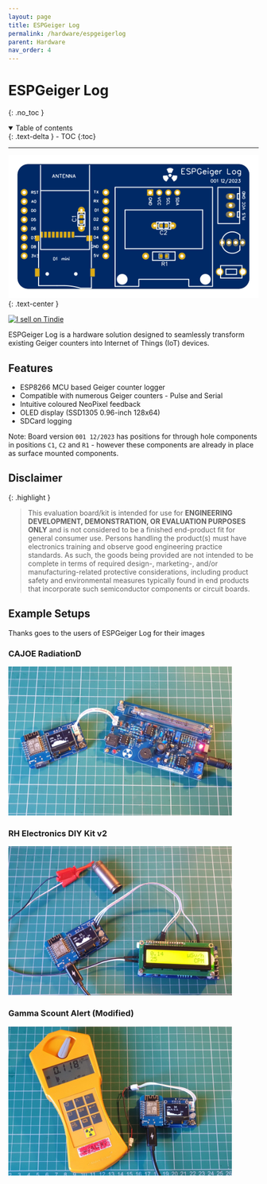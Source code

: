 ```yaml
---
layout: page
title: ESPGeiger Log
permalink: /hardware/espgeigerlog
parent: Hardware
nav_order: 4
---
```

<style>
#espghwimg {
  width: 100%;
  max-height: 300px;
}
.espghwimg {
  max-height: 300px;
}
</style>

# ESPGeiger Log
{: .no_toc }

<details open markdown="block">
  <summary>
    Table of contents
  </summary>
  {: .text-delta }
- TOC
{:toc}
</details>

---

<img id="espghwimg" src="../img/ESPGeiger-Log-v1.svg" alt="ESPGeiger Log board">
{: .text-center }

<a href="https://www.tindie.com/stores/espgeiger/?ref=offsite_badges&utm_source=sellers_paulstead&utm_medium=badges&utm_campaign=badge_medium"><img src="https://d2ss6ovg47m0r5.cloudfront.net/badges/tindie-mediums.png" alt="I sell on Tindie" width="150" height="78"></a>

ESPGeiger Log is a hardware solution designed to seamlessly transform existing Geiger counters into Internet of Things (IoT) devices.

## Features

- ESP8266 MCU based Geiger counter logger
- Compatible with numerous Geiger counters - Pulse and Serial
- Intuitive coloured NeoPixel feedback
- OLED display (SSD1305 0.96-inch 128x64)
- SDCard logging

Note: Board version `001 12/2023` has positions for through hole components in positions `C1`, `C2` and `R1` - however these components are already in place as surface mounted components.

## Disclaimer

{: .highlight }

>This evaluation board/kit is intended for use for __ENGINEERING DEVELOPMENT, DEMONSTRATION, OR EVALUATION PURPOSES ONLY__ and is not considered to be a finished end-product fit for general consumer use. Persons handling the product(s) must have electronics training and observe good engineering practice standards. As such, the goods being provided are not intended to be complete in terms of required design-, marketing-, and/or manufacturing-related protective considerations, including product safety and environmental measures typically found in end products that incorporate such semiconductor components or circuit boards.

## Example Setups

Thanks goes to the users of ESPGeiger Log for their images

### CAJOE RadiationD
<img class="espghwimg" src="../img/ESPGeiger-Log/CAJOE_RadiationD-v1.1/img.jpg" alt="ESPGeiger Log & CAJOE D1">

### RH Electronics DIY Kit v2
<img class="espghwimg" src="../img/ESPGeiger-Log/RH_Electronics_DIY_Kit_ver2/img.jpg" alt="ESPGeiger Log & RH Electronics DIY kitv2">

### Gamma Scount Alert (Modified)
<img class="espghwimg" src="../img/ESPGeiger-Log/Gamma_Scout_Alert_(Modified)/img.jpg" alt="ESPGeiger Log & modified Gamma Scout">
